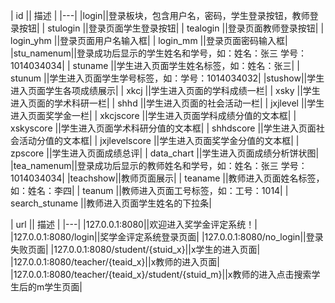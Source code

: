 | id  ||    描述      |
|---|
|login||登录板块，包含用户名，密码，学生登录按钮，教师登录按钮|
|  stulogin ||登录页面学生登录按钮|
|  tealogin ||登录页面教师登录按钮|
|  login_yhm ||登录页面用户名输入框|
|  login_mm ||登录页面密码输入框|
|stu_namenum||登录成功后显示的学生姓名和学号，如：姓名：张三  学号：1014034034|
| stuname ||学生进入页面学生姓名标签，如：姓名：张三|
|  stunum ||学生进入页面学生学号标签，如：学号：1014034032|
|stushow||学生进入页面学生各项成绩展示|
|  xkcj ||学生进入页面的学科成绩一栏|
|  xsky ||学生进入页面的学术科研一栏|
|  shhd ||学生进入页面的社会活动一栏|
|  jxjlevel ||学生进入页面奖学金一栏|
|  xkcjscore ||学生进入页面学科成绩分值的文本框|
|  xskyscore ||学生进入页面学术科研分值的文本框|
|  shhdscore ||学生进入页面社会活动分值的文本框|
|  jxjlevelscore ||学生进入页面奖学金分值的文本框|
|  zpscore ||学生进入页面成绩总评|
|  data_chart ||学生进入页面成绩分析饼状图|
|tea_namenum||登录成功后显示的教师姓名和学号，如：姓名：张三  学号：1014034034|
|teachshow||教师页面展示|
|  teaname ||教师进入页面姓名标签，如：姓名：李四|
|  teanum ||教师进入页面工号标签，如：工号：1014|
|  search_stuname ||教师进入页面学生姓名的下拉条|

| url  ||    描述      |
|---|
|127.0.0.1:8080||欢迎进入奖学金评定系统！|
|127.0.0.1:8080/login||奖学金评定系统登录页面|
|127.0.0.1:8080/no_login||登录失败页面|
|127.0.0.1:8080/student/{stuid_x}||x学生的进入页面|
|127.0.0.1:8080/teacher/{teaid_x}||x教师的进入页面|
|127.0.0.1:8080/teacher/{teaid_x}/student/{stuid_m}||x教师的进入点击搜索学生后的m学生页面|
